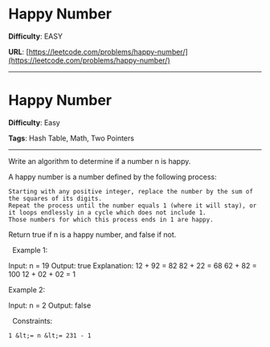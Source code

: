 # Happy Number

**Difficulty**: EASY

**URL**: [https://leetcode.com/problems/happy-number/](https://leetcode.com/problems/happy-number/)

---

# Happy Number

**Difficulty**: Easy

**Tags**: Hash Table, Math, Two Pointers

---

Write an algorithm to determine if a number n is happy.

A happy number is a number defined by the following process:


	Starting with any positive integer, replace the number by the sum of the squares of its digits.
	Repeat the process until the number equals 1 (where it will stay), or it loops endlessly in a cycle which does not include 1.
	Those numbers for which this process ends in 1 are happy.


Return true if n is a happy number, and false if not.

&nbsp;
Example 1:


Input: n = 19
Output: true
Explanation:
12 + 92 = 82
82 + 22 = 68
62 + 82 = 100
12 + 02 + 02 = 1


Example 2:


Input: n = 2
Output: false


&nbsp;
Constraints:


	1 &lt;= n &lt;= 231 - 1



